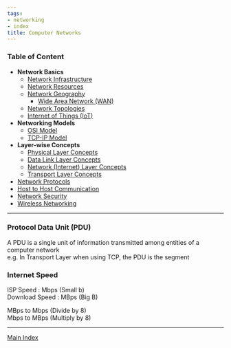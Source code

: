 ```yaml
---
tags:
- networking
- index
title: Computer Networks
---
```


### Table of Content

* **Network Basics**
	* [Network Infrastructure](network-infrastructure/network-infrastructure.md)
	* [Network Resources](network-basics/network-resources.md)
	* [Network Geography](network-basics/network-geography.md)
		* [Wide Area Network (WAN)](wide-area-network/wide-area-network-wan.md)
	* [Network Topologies](network-basics/network-topologies.md)
	* [Internet of Things (IoT)](network-basics/internet-of-things-iot.md)
* **Networking Models**
	* [OSI Model](network-models/osi-model.md)
	* [TCP-IP Model](network-models/tcp-ip-model.md)
* **Layer-wise Concepts**
	* [Physical Layer Concepts](layer-wise-concepts/physical-layer-concepts/physical-layer-concepts.md)
	* [Data Link Layer Concepts](layer-wise-concepts/data-link-layer-concepts/data-link-layer-concepts.md)
	* [Network (Internet) Layer Concepts](layer-wise-concepts/network-layer-concepts/network-internet-layer-concepts.md)
	* [Transport Layer Concepts](layer-wise-concepts/transport-layer-concepts/transport-layer-concepts.md)
* [Network Protocols](network-protocols/network-protocols.md)
* [Host to Host Communication](network-basics/host-to-host-communication.md)
* [Network Security](network-security/network-security.md)
* [Wireless Networking](wireless-networking/wireless-networking.md)

---

### Protocol Data Unit (PDU)

A PDU is a single unit of information transmitted among entities of a computer network  
e.g. In Transport Layer when using TCP, the PDU is the segment 

### Internet Speed

ISP Speed : Mbps (Small b)  
Download Speed : MBps (Big B)

MBps to Mbps (Divide by 8)  
Mbps to MBps (Multiply by 8)

---

[Main Index](../index.md)